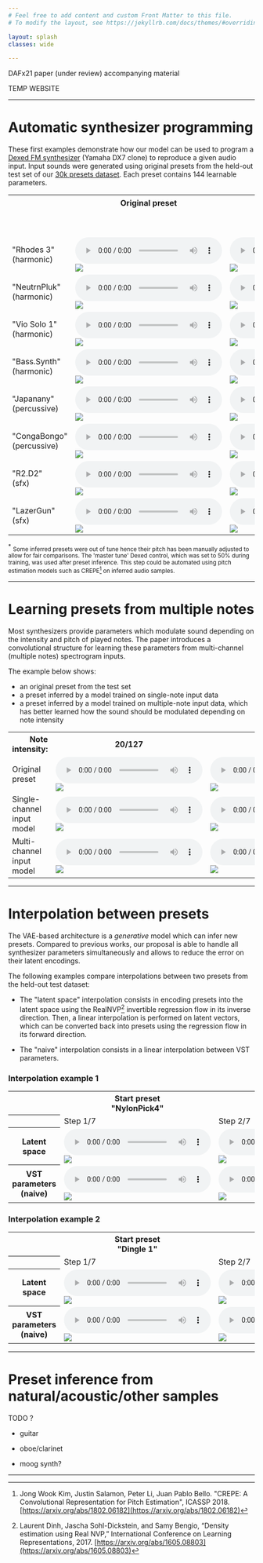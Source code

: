 ```yaml
---
# Feel free to add content and custom Front Matter to this file.
# To modify the layout, see https://jekyllrb.com/docs/themes/#overriding-theme-defaults

layout: splash
classes: wide

---
```


<link rel="stylesheet" href="assets/css/styles.css">

DAFx21 paper (under review) accompanying material

TEMP WEBSITE

---

# Automatic synthesizer programming

These first examples demonstrate how our model can be used to program a [Dexed FM synthesizer](https://github.com/asb2m10/dexed) (Yamaha DX7 clone) to reproduce a given audio input.
Input sounds were generated using original presets from the held-out test set of our [30k presets dataset](https://github.com/gwendal-lv/preset-gen-vae/blob/main/synth/dexed_presets.sqlite).
Each preset contains 144 learnable parameters.


<!---
Our architecture is based on a spectral convolutional VAE and integrates an additional decoder to perform a regression on synthesizer parameters.
The regression neural network is based on RealNVP [^3] invertible flows.
The general architecture is inspired by Esling et al.[^1], 2020. Modifications and improvements over this original proposal are detailed in our paper.
-->

<div class="figure">
    <table>
        <tr>
            <th></th>
            <th>Original preset</th>
            <th colspan=3 style="text-align: center">Inferred presets <sup>*</sup> </th>
        </tr>
        <tr style="text-align: center">
            <td></td>
            <td></td>
            <td colspan=3>Parameters learnable representation:</td>
        </tr>
        <tr style="text-align: center">
            <td></td>
            <td></td>
            <td>Num only</td>
            <td>NumCat</td>
            <td>NumCat++</td>
        </tr>
        <tr>
            <td>"Rhodes 3"<br/>(harmonic)</td>
            <td>
                <audio controls class=small_control> 
                    <source src="assets/synth_prog/021894_GT_audio.mp3" type="audio/mp3" />
                </audio>
                <br />
                <img src="assets/synth_prog/021894_GT_spec.png"/>
            </td>
            <td>
                <audio controls class=small_control> 
                    <source src="assets/synth_prog/021894_numonly_audio.mp3" type="audio/mp3" />
                </audio>
                <br />
                <img src="assets/synth_prog/021894_numonly_spec.png"/>
            </td>
            <td>-</td>
            <td>
                <audio controls class=small_control> 
                    <source src="assets/synth_prog/021894_numcatpp_audio.mp3" type="audio/mp3" />
                </audio>
                <br />
                <img src="assets/synth_prog/021894_numcatpp_spec.png"/>
            </td>
        </tr>
        <tr>
            <td>"NeutrnPluk"<br/>(harmonic)</td>
            <td>
                <audio controls class=small_control> 
                    <source src="assets/synth_prog/077603_GT_audio.mp3" type="audio/mp3" />
                </audio>
                <br />
                <img src="assets/synth_prog/077603_GT_spec.png"/>
            </td>
            <td>
                <audio controls class=small_control> 
                    <source src="assets/synth_prog/077603_numonly_audio.mp3" type="audio/mp3" />
                </audio>
                <br />
                <img src="assets/synth_prog/077603_numonly_spec.png"/>
            </td>
            <td>-</td>
            <td>
                <audio controls class=small_control> 
                    <source src="assets/synth_prog/077603_numcatpp_audio.mp3" type="audio/mp3" />
                </audio>
                <br />
                <img src="assets/synth_prog/077603_numcatpp_spec.png"/>
            </td>
        </tr>
        <tr>
            <td>"Vio Solo 1"<br/>(harmonic)</td>
            <td>
                <audio controls class=small_control> 
                    <source src="assets/synth_prog/003203_GT_audio.mp3" type="audio/mp3" />
                </audio>
                <br />
                <img src="assets/synth_prog/003203_GT_spec.png"/>
            </td>
            <td>
                <audio controls class=small_control> 
                    <source src="assets/synth_prog/003203_numonly_audio.mp3" type="audio/mp3" />
                </audio>
                <br />
                <img src="assets/synth_prog/003203_numonly_spec.png"/>
            </td>
            <td>-</td>
            <td>
                <audio controls class=small_control> 
                    <source src="assets/synth_prog/003203_numcatpp_audio.mp3" type="audio/mp3" />
                </audio>
                <br />
                <img src="assets/synth_prog/003203_numcatpp_spec.png"/>
            </td>
        </tr>
        <tr>
            <td>"Bass.Synth"<br/>(harmonic)</td>
            <td>
                <audio controls class=small_control> 
                    <source src="assets/synth_prog/080440_GT_audio.mp3" type="audio/mp3" />
                </audio>
                <br />
                <img src="assets/synth_prog/080440_GT_spec.png"/>
            </td>
            <td>
                <audio controls class=small_control> 
                    <source src="assets/synth_prog/080440_numonly_audio.mp3" type="audio/mp3" />
                </audio>
                <br />
                <img src="assets/synth_prog/080440_numonly_spec.png"/>
            </td>
            <td>-</td>
            <td>
                <audio controls class=small_control> 
                    <source src="assets/synth_prog/080440_numcatpp_audio.mp3" type="audio/mp3" />
                </audio>
                <br />
                <img src="assets/synth_prog/080440_numcatpp_spec.png"/>
            </td>
        </tr>
        <tr>
            <td>"Japanany"<br/>(percussive)</td>
            <td>
                <audio controls class=small_control> 
                    <source src="assets/synth_prog/080737_GT_audio.mp3" type="audio/mp3" />
                </audio>
                <br />
                <img src="assets/synth_prog/080737_GT_spec.png"/>
            </td>
            <td>
                <audio controls class=small_control> 
                    <source src="assets/synth_prog/080737_numonly_audio.mp3" type="audio/mp3" />
                </audio>
                <br />
                <img src="assets/synth_prog/080737_numonly_spec.png"/>
            </td>
            <td>-</td>
            <td>
                <audio controls class=small_control> 
                    <source src="assets/synth_prog/080737_numcatpp_audio.mp3" type="audio/mp3" />
                </audio>
                <br />
                <img src="assets/synth_prog/080737_numcatpp_spec.png"/>
            </td>
        </tr>
        <tr>
            <td>"CongaBongo"<br/>(percussive)</td>
            <td>
                <audio controls class=small_control> 
                    <source src="assets/synth_prog/002094_GT_audio.mp3" type="audio/mp3" />
                </audio>
                <br />
                <img src="assets/synth_prog/002094_GT_spec.png"/>
            </td>
            <td>
                <audio controls class=small_control> 
                    <source src="assets/synth_prog/002094_numonly_audio.mp3" type="audio/mp3" />
                </audio>
                <br />
                <img src="assets/synth_prog/002094_numonly_spec.png"/>
            </td>
            <td>-</td>
            <td>
                <audio controls class=small_control> 
                    <source src="assets/synth_prog/002094_numcatpp_audio.mp3" type="audio/mp3" />
                </audio>
                <br />
                <img src="assets/synth_prog/002094_numcatpp_spec.png"/>
            </td>
        </tr>
        <!-- 
        <tr>
            <td>"DigiPerc."<br/>(percussive)</td>
            <td>
                <audio controls class=small_control> 
                    <source src="assets/synth_prog/080614_GT_audio.mp3" type="audio/mp3" />
                </audio>
                <br />
                <img src="assets/synth_prog/080614_GT_spec.png"/>
            </td>
            <td>-</td>
            <td>-</td>
            <td>
                <audio controls class=small_control> 
                    <source src="assets/synth_prog/080614_numcatpp_audio.mp3" type="audio/mp3" />
                </audio>
                <br />
                <img src="assets/synth_prog/080614_numcatpp_spec.png"/>
            </td>
        </tr>  -->
        <tr> <!-- Use HQ .wav files for SFX -->
            <td>"R2.D2"<br/>(sfx)</td>
            <td>
                <audio controls class=small_control> 
                    <source src="assets/synth_prog/080285_GT_audio.wav" type="audio/wav" />
                </audio>
                <br />
                <img src="assets/synth_prog/080285_GT_spec.png"/>
            </td>
            <td>
                <audio controls class=small_control> 
                    <source src="assets/synth_prog/080285_numonly_audio.wav" type="audio/wav" />
                </audio>
                <br />
                <img src="assets/synth_prog/080285_numonly_spec.png"/>
            </td>
            <td>-</td>
            <td>
                <audio controls class=small_control> 
                    <source src="assets/synth_prog/080285_numcatpp_audio.wav" type="audio/wav" />
                </audio>
                <br />
                <img src="assets/synth_prog/080285_numcatpp_spec.png"/>
            </td>
        </tr>
        <tr>
            <td>"LazerGun"<br/>(sfx)</td>
            <td>
                <audio controls class=small_control> 
                    <source src="assets/synth_prog/074754_GT_audio.wav" type="audio/wav" />
                </audio>
                <br />
                <img src="assets/synth_prog/074754_GT_spec.png"/>
            </td>
            <td>
                <audio controls class=small_control> 
                    <source src="assets/synth_prog/074754_numonly_audio.wav" type="audio/wav" />
                </audio>
                <br />
                <img src="assets/synth_prog/074754_numonly_spec.png"/>
            </td>
            <td>-</td>
            <td>
                <audio controls class=small_control> 
                    <source src="assets/synth_prog/074754_numcatpp_audio.wav" type="audio/wav" />
                </audio>
                <br />
                <img src="assets/synth_prog/074754_numcatpp_spec.png"/>
            </td>
        </tr>
    </table>
</div>

<sup>*</sup> <small>Some inferred presets were out of tune hence their pitch has been manually adjusted to allow for fair comparisons.
The 'master tune' Dexed control, which was set to 50% during training, was used after preset inference.
This step could be automated using pitch estimation models such as CREPE[^2] on inferred audio samples.</small>

---
# Learning presets from multiple notes

Most synthesizers provide parameters which modulate sound depending on the intensity and pitch of played notes.
The paper introduces a convolutional structure for learning these parameters from multi-channel (multiple notes) spectrogram inputs.

The example below shows:
- an original preset from the test set
- a preset inferred by a model trained on single-note input data
- a preset inferred by a model trained on multiple-note input data, which has better learned how the sound should be modulated depending on note intensity

<div class="figure">
    <table>
        <tr>
            <th style="text-align: right">Note intensity: </th>
            <th style="text-align: center">20/127</th>
            <th style="text-align: center">64/127</th>
            <th style="text-align: center">127/127</th>
        </tr>
        <tr>
            <td>Original<br/>preset</td>
            <td>
                <audio controls class=small_control> 
                    <source src="assets/dynamic_prog/midi_velocity/074483_GT_midi_060_020_audio.mp3" type="audio/mp3" />
                </audio>
                <br />
                <img src="assets/dynamic_prog/midi_velocity/074483_GT_midi_060_020_spec.png"/>
            </td>
            <td>
                <audio controls class=small_control> 
                    <source src="assets/dynamic_prog/midi_velocity/074483_GT_midi_060_064_audio.mp3" type="audio/mp3" />
                </audio>
                <br />
                <img src="assets/dynamic_prog/midi_velocity/074483_GT_midi_060_064_spec.png"/>
            </td>
            <td>
                <audio controls class=small_control> 
                    <source src="assets/dynamic_prog/midi_velocity/074483_GT_midi_060_127_audio.mp3" type="audio/mp3" />
                </audio>
                <br />
                <img src="assets/dynamic_prog/midi_velocity/074483_GT_midi_060_127_spec.png"/>
            </td>
        </tr>
        <tr>
            <td>Single-channel<br/> input model</td>
            <td>
                <audio controls class=small_control> 
                    <source src="assets/dynamic_prog/midi_velocity/074483_1midi_midi_060_020_audio.mp3" type="audio/mp3" />
                </audio>
                <br />
                <img src="assets/dynamic_prog/midi_velocity/074483_1midi_midi_060_020_spec.png"/>
            </td>
            <td>
                <audio controls class=small_control> 
                    <source src="assets/dynamic_prog/midi_velocity/074483_1midi_midi_060_064_audio.mp3" type="audio/mp3" />
                </audio>
                <br />
                <img src="assets/dynamic_prog/midi_velocity/074483_1midi_midi_060_064_spec.png"/>
            </td>
            <td>
                <audio controls class=small_control> 
                    <source src="assets/dynamic_prog/midi_velocity/074483_1midi_midi_060_127_audio.mp3" type="audio/mp3" />
                </audio>
                <br />
                <img src="assets/dynamic_prog/midi_velocity/074483_1midi_midi_060_127_spec.png"/>
            </td>
        </tr>
        <tr>
            <td>Multi-channel<br/> input model</td>
            <td>
                <audio controls class=small_control> 
                    <source src="assets/dynamic_prog/midi_velocity/074483_6stack_midi_060_020_audio.mp3" type="audio/mp3" />
                </audio>
                <br />
                <img src="assets/dynamic_prog/midi_velocity/074483_6stack_midi_060_020_spec.png"/>
            </td>
            <td>
                <audio controls class=small_control> 
                    <source src="assets/dynamic_prog/midi_velocity/074483_6stack_midi_060_064_audio.mp3" type="audio/mp3" />
                </audio>
                <br />
                <img src="assets/dynamic_prog/midi_velocity/074483_6stack_midi_060_064_spec.png"/>
            </td>
            <td>
                <audio controls class=small_control> 
                    <source src="assets/dynamic_prog/midi_velocity/074483_6stack_midi_060_127_audio.mp3" type="audio/mp3" />
                </audio>
                <br />
                <img src="assets/dynamic_prog/midi_velocity/074483_6stack_midi_060_127_spec.png"/>
            </td>
        </tr>
    </table>
</div>

---

# Interpolation between presets

The VAE-based architecture is a *generative* model which can infer new presets.
Compared to previous works, our proposal is able to handle all synthesizer parameters simultaneously and allows to reduce the error on their latent encodings.

The following examples compare interpolations between two presets from the held-out test dataset:

- The "latent space" interpolation consists in encoding presets into the latent space using the RealNVP[^3] invertible regression flow in its inverse direction.
Then, a linear interpolation is performed on latent vectors, which can be converted back into presets using the regression flow in its forward direction.

- The "naive" interpolation consists in a linear interpolation between VST parameters.

### Interpolation example 1

<div class="figure">
    <table>
        <tr>
            <th></th>
            <th>Start preset<br/>"NylonPick4"</th>
            <th></th>
            <th></th>
            <th></th>
            <th></th>
            <th></th>
            <th>End preset<br />"FmRhodes14"</th>
        </tr>
        <tr>
            <th></th>
            <td>Step 1/7</td>
            <td>Step 2/7</td>
            <td>Step 3/7</td>
            <td>Step 4/7</td>
            <td>Step 5/7</td>
            <td>Step 6/7</td>
            <td>Step 7/7</td>
        </tr>
        <tr> <!-- zK interp -->
            <th scope="row">
                Latent <br/>space
            </th>
            <td>
                <audio controls class=small_control> 
                    <source src="assets/interpolation/055577to076380_zK_audio0.mp3" type="audio/mp3" />
                </audio>
                <br />
                <img src="assets/interpolation/055577to076380_zK_spec0.png"/>
            </td>
            <td>
                <audio controls="" class=small_control> 
                    <source src="assets/interpolation/055577to076380_zK_audio1.mp3" type="audio/mp3" />
                </audio><br/>
                <img src="assets/interpolation/055577to076380_zK_spec1.png"/>
            </td>
            <td>
                <audio controls="" class=small_control> 
                    <source src="assets/interpolation/055577to076380_zK_audio2.mp3" type="audio/mp3" />
                </audio><br/>
                <img src="assets/interpolation/055577to076380_zK_spec2.png"/>
            </td>
            <td>
                <audio controls="" class=small_control> 
                    <source src="assets/interpolation/055577to076380_zK_audio3.mp3" type="audio/mp3" />
                </audio><br/>
                <img src="assets/interpolation/055577to076380_zK_spec3.png"/>
            </td>
            <td>
                <audio controls="" class=small_control> 
                    <source src="assets/interpolation/055577to076380_zK_audio4.mp3" type="audio/mp3" />
                </audio><br/>
                <img src="assets/interpolation/055577to076380_zK_spec4.png"/>
            </td>
            <td>
                <audio controls="" class=small_control> 
                    <source src="assets/interpolation/055577to076380_zK_audio5.mp3" type="audio/mp3" />
                </audio><br/>
                <img src="assets/interpolation/055577to076380_zK_spec5.png"/>
            </td>
            <td>
                <audio controls="" class=small_control> 
                    <source src="assets/interpolation/055577to076380_zK_audio6.mp3" type="audio/mp3" />
                </audio><br/>
                <img src="assets/interpolation/055577to076380_zK_spec6.png"/>
            </td>
        </tr>
        <tr> <!-- naive interp -->
            <th scope="row">
                VST parameters<br/> (naive)
            </th>
            <td>
                <audio controls="" class=small_control> 
                    <source src="assets/interpolation/055577to076380_naive_audio0.mp3" type="audio/mp3" />
                </audio> <br/>
                <img src="assets/interpolation/055577to076380_naive_spec0.png"/>
            </td>
            <td>
                <audio controls="" class=small_control> 
                    <source src="assets/interpolation/055577to076380_naive_audio1.mp3" type="audio/mp3" />
                </audio><br/>
                <img src="assets/interpolation/055577to076380_naive_spec1.png"/>
            </td>
            <td>
                <audio controls="" class=small_control> 
                    <source src="assets/interpolation/055577to076380_naive_audio2.mp3" type="audio/mp3" />
                </audio><br/>
                <img src="assets/interpolation/055577to076380_naive_spec2.png"/>
            </td>
            <td>
                <audio controls="" class=small_control> 
                    <source src="assets/interpolation/055577to076380_naive_audio3.mp3" type="audio/mp3" />
                </audio><br/>
                <img src="assets/interpolation/055577to076380_naive_spec3.png"/>
            </td>
            <td>
                <audio controls="" class=small_control> 
                    <source src="assets/interpolation/055577to076380_naive_audio4.mp3" type="audio/mp3" />
                </audio><br/>
                <img src="assets/interpolation/055577to076380_naive_spec4.png"/>
            </td>
            <td>
                <audio controls="" class=small_control> 
                    <source src="assets/interpolation/055577to076380_naive_audio5.mp3" type="audio/mp3" />
                </audio><br/>
                <img src="assets/interpolation/055577to076380_naive_spec5.png"/>
            </td>
            <td>
                <audio controls="" class=small_control> 
                    <source src="assets/interpolation/055577to076380_naive_audio6.mp3" type="audio/mp3" />
                </audio><br/>
                <img src="assets/interpolation/055577to076380_naive_spec6.png"/>
            </td>
        </tr>
    </table>
</div>

### Interpolation example 2

<div class="figure">
    <table>
        <tr>
            <th></th>
            <th>Start preset<br/>"Dingle 1"</th>
            <th></th>
            <th></th>
            <th></th>
            <th></th>
            <th></th>
            <th>End preset<br />"Get it"</th>
        </tr>
        <tr>
            <th></th>
            <td>Step 1/7</td>
            <td>Step 2/7</td>
            <td>Step 3/7</td>
            <td>Step 4/7</td>
            <td>Step 5/7</td>
            <td>Step 6/7</td>
            <td>Step 7/7</td>
        </tr>
        <tr> <!-- zK interp -->
            <th scope="row">
                Latent <br/>space
            </th>
            <td>
                <audio controls class=small_control> 
                    <source src="assets/interpolation/000348to004018_zK_audio0.mp3" type="audio/mp3" />
                </audio>
                <br />
                <img src="assets/interpolation/000348to004018_zK_spec0.png"/>
            </td>
            <td>
                <audio controls="" class=small_control> 
                    <source src="assets/interpolation/000348to004018_zK_audio1.mp3" type="audio/mp3" />
                </audio><br/>
                <img src="assets/interpolation/000348to004018_zK_spec1.png"/>
            </td>
            <td>
                <audio controls="" class=small_control> 
                    <source src="assets/interpolation/000348to004018_zK_audio2.mp3" type="audio/mp3" />
                </audio><br/>
                <img src="assets/interpolation/000348to004018_zK_spec2.png"/>
            </td>
            <td>
                <audio controls="" class=small_control> 
                    <source src="assets/interpolation/000348to004018_zK_audio3.mp3" type="audio/mp3" />
                </audio><br/>
                <img src="assets/interpolation/000348to004018_zK_spec3.png"/>
            </td>
            <td>
                <audio controls="" class=small_control> 
                    <source src="assets/interpolation/000348to004018_zK_audio4.mp3" type="audio/mp3" />
                </audio><br/>
                <img src="assets/interpolation/000348to004018_zK_spec4.png"/>
            </td>
            <td>
                <audio controls="" class=small_control> 
                    <source src="assets/interpolation/000348to004018_zK_audio5.mp3" type="audio/mp3" />
                </audio><br/>
                <img src="assets/interpolation/000348to004018_zK_spec5.png"/>
            </td>
            <td>
                <audio controls="" class=small_control> 
                    <source src="assets/interpolation/000348to004018_zK_audio6.mp3" type="audio/mp3" />
                </audio><br/>
                <img src="assets/interpolation/000348to004018_zK_spec6.png"/>
            </td>
        </tr>
        <tr> <!-- naive interp -->
            <th scope="row">
                VST parameters<br/> (naive)
            </th>
            <td>
                <audio controls="" class=small_control> 
                    <source src="assets/interpolation/000348to004018_naive_audio0.mp3" type="audio/mp3" />
                </audio> <br/>
                <img src="assets/interpolation/000348to004018_naive_spec0.png"/>
            </td>
            <td>
                <audio controls="" class=small_control> 
                    <source src="assets/interpolation/000348to004018_naive_audio1.mp3" type="audio/mp3" />
                </audio><br/>
                <img src="assets/interpolation/000348to004018_naive_spec1.png"/>
            </td>
            <td>
                <audio controls="" class=small_control> 
                    <source src="assets/interpolation/000348to004018_naive_audio2.mp3" type="audio/mp3" />
                </audio><br/>
                <img src="assets/interpolation/000348to004018_naive_spec2.png"/>
            </td>
            <td>
                <audio controls="" class=small_control> 
                    <source src="assets/interpolation/000348to004018_naive_audio3.mp3" type="audio/mp3" />
                </audio><br/>
                <img src="assets/interpolation/000348to004018_naive_spec3.png"/>
            </td>
            <td>
                <audio controls="" class=small_control> 
                    <source src="assets/interpolation/000348to004018_naive_audio4.mp3" type="audio/mp3" />
                </audio><br/>
                <img src="assets/interpolation/000348to004018_naive_spec4.png"/>
            </td>
            <td>
                <audio controls="" class=small_control> 
                    <source src="assets/interpolation/000348to004018_naive_audio5.mp3" type="audio/mp3" />
                </audio><br/>
                <img src="assets/interpolation/000348to004018_naive_spec5.png"/>
            </td>
            <td>
                <audio controls="" class=small_control> 
                    <source src="assets/interpolation/000348to004018_naive_audio6.mp3" type="audio/mp3" />
                </audio><br/>
                <img src="assets/interpolation/000348to004018_naive_spec6.png"/>
            </td>
        </tr>
    </table>
</div>


---
# Preset inference from natural/acoustic/other samples

TODO ?

- guitar 
- oboe/clarinet

- moog synth?


---

[^1]: Philippe Esling, Naotake Masuda, Adrien Bardet, Romeo Despres, and Axel Chemla-Romeu-Santos, “Flow synthesizer: Universal audio synthesizer control with normalizing flows,” Applied Sciences, vol. 10, no. 1, pp. 302, 2020. Originally published as a DAFx19 conference paper: [https://arxiv.org/abs/1907.00971](https://arxiv.org/abs/1907.00971)
[^2]: Jong Wook Kim, Justin Salamon, Peter Li, Juan Pablo Bello. "CREPE: A Convolutional Representation for Pitch Estimation", ICASSP 2018. [https://arxiv.org/abs/1802.06182](https://arxiv.org/abs/1802.06182)
[^3]: Laurent Dinh, Jascha Sohl-Dickstein, and Samy Bengio, “Density estimation using Real NVP,” International Conference on Learning Representations, 2017. [https://arxiv.org/abs/1605.08803](https://arxiv.org/abs/1605.08803)
